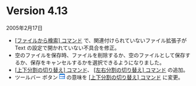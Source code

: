 # Version 4.13

2005年2月17日

- [\[ファイルから検索\] コマンド](../cmd/search/grep) で、関連付けられていないファイル拡張子が Text の設定で開かれていない不具合を修正。
- 空のファイルを保存時、ファイルを削除するか、空のファイルとして保存するか、保存をキャンセルするかを選択できるようになりました。
- [\[上下分割の切り替え\] コマンド](../cmd/window/window_split_horz_toggle)、 [\[左右分割の切り替え\] コマンド](../cmd/window/window_split_vert_toggle) の追加。
- ツールバー ボタン ![](../images/windowsplithorzfix.gif)
の意味を [\[上下分割の切り替え\] コマンド](../cmd/window/window_split_horz_toggle) に変更。